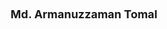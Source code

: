 ---
layout: page
title:  <font size = 4> Md. Armanuzzaman Tomal </font>
description: University at Buffalo, <br />2024 <br /> 
img: assets/img/members/tomal.jpg
importance: 3
category: PhD Alumni
redirect: https://tomal-kuet.github.io/armanuzzaman/
---